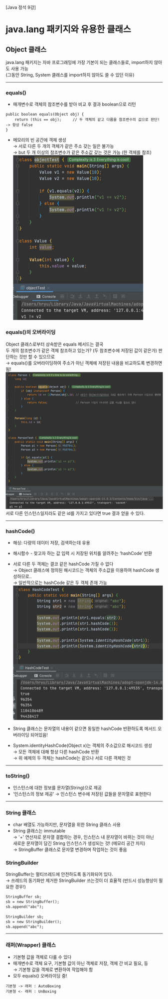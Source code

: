 [Java 정석 9강]
# java.lang 패키지와 유용한 클래스

## Object 클래스
java.lang 패키지는 자바 프로그래밍에 가장 기본이 되는 클래스들로, import하지 않아도 사용 가능  
(그동안 String, System 클래스를 import하지 않아도  쓸 수 있던 이유)

***

### equals()
- 매개변수로 객체의 참조변수를 받아 비교 후 결과 boolean으로 리턴
```
public boolean equals(Object obj) {
    return (this == obj);     // 두 객체의 같고 다름을 참조변수의 값으로 판단! -> 항상 false
}
```
- 메모리의 빈 공간에 객체 생성  
→ 서로 다른 두 개의 객체가 같은 주소 갖는 일은 불가능  
→ but 두 개 이상의 참조변수가 같은 주소값 갖는 것은 가능 (한 객체를 참조)
![jvm](./img/lang_equals.png)


### equals()의 오버라이딩
Object 클래스로부터 상속받은 equals 메서드는 결국  
두 개의 참조변수가 같은 객체 참조하고 있는가? (두 참조변수에 저장된 값이 같은가) 판단하는 것만 할 수 있으므로  
→ equals()를 오버라이딩하여 주소가 아닌 객체에 저장된 내용을 비교하도록 변경하면 됨!
![jvm](./img/lang_equals_overriding.png)
서로 다른 인스턴스일지라도 같은 id를 가지고 있다면 true 결과 얻을 수 있다.

***

### hashCode()
- 해싱: 다량의 데이터 저장, 검색하는데 유용
- 해시함수 - 찾고자 하는 값 입력 시 저장된 위치를 알려주는 ‘hashCode’ 반환
- 서로 다른 두 객체는 결코 같은 hashCode 가질 수 없다  
→ Object 클래스에 정의된 해시코드는 객체의 주소값을 이용하여 hashCode 생성하므로..  
→ 일반적으로는 hashCode 같은 두 객체 존재 가능
![jvm](./img/lang_hashCode.png)


- String 클래스는 문자열의 내용이 같으면 동일한 hashCode 반환하도록 메서드 오버라이딩 되어있음!
- System.identityHashCode(Object x)는 객체의 주소값으로 해시코드 생성  
→ 모든 객체에 대해 항상 다른 hashCode 반환  
→ 위 예제의 두 객체는 hashCode는 같으나 서로 다른 객체인 것

***

### toString()
- 인스턴스에 대한 정보를 문자열(String)으로 제공
- ‘인스턴스의 정보 제공’ → 인스턴스 변수에 저장된 값들을 문자열로 표현한다

***

### String 클래스

- char 배열도 가능하지만, 문자열을 위한 String 클래스 사용
- String 클래스는 immutable  
→ '+' 연산자로 문자열 결합하는 경우, 인스턴스 내 문자열이 바뀌는 것이 아닌  
새로운 문자열이 담긴 String 인스턴스가 생성되는 것! (메모리 공간 차지)  
→ StringBuffer 클래스로 문자열 변경하며 작업하는 것이 좋음

### StringBuilder
StringBuffer는 멀티쓰레드에 안전하도록 동기화되어 있다.  
→ 쓰레드의 동기화만 제거한 StringBuilder 쓰는것이 더 효율적 (반드시 성능향상이 필요한 경우!)

```
StringBuffer sb;
sb = new StringBuffer();
sb.append("abc");

StringBuilder sb;
sb = new StringBuilder();
sb.append("abc");
```

***

### 래퍼(Wrapper) 클래스
- 기본형 값을 객체로 다룰 수 있다
- 매개변수로 객체 요구, 기본형 값이 아닌 객체로 저장, 객체 간 비교 필요, 등   
  → 기본형 값을 객체로 변환하여 작업해야 함
- 모두 equals() 오버라이딩 중!
```
기본형 -> 래퍼 : AutoBoxing
기본형 <- 래퍼 : UnBoxing
```
